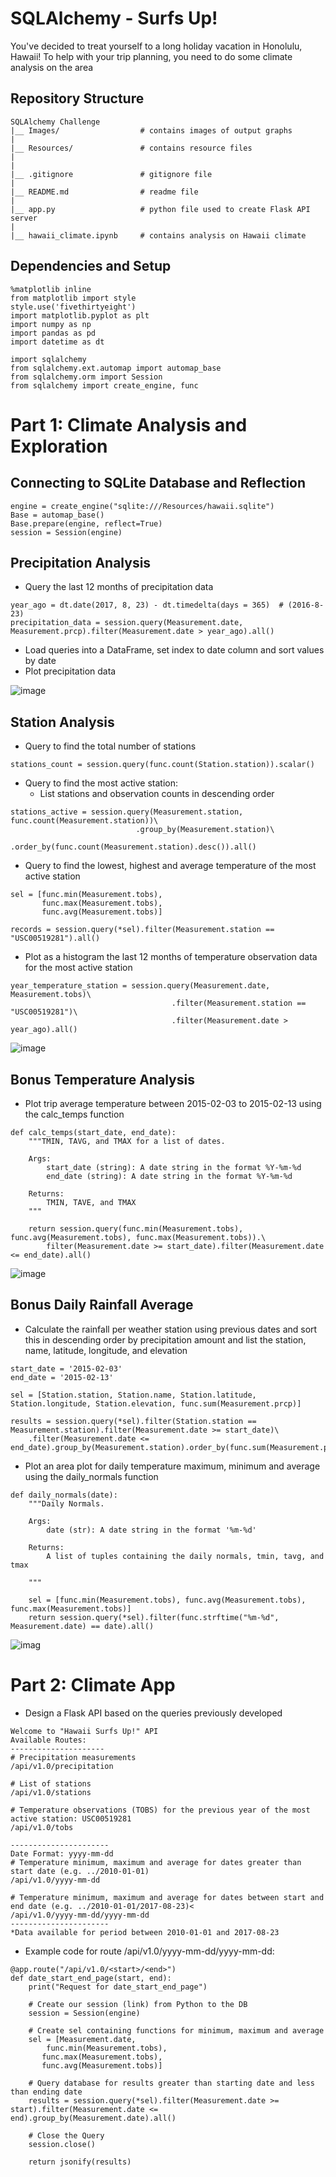 # SQLAlchemy - Surfs Up!
You've decided to treat yourself to a long holiday vacation in Honolulu, Hawaii! To help with your trip planning, you need to do some climate analysis on the area

## Repository Structure
```
SQLAlchemy Challenge
|__ Images/                  # contains images of output graphs
|
|__ Resources/               # contains resource files
|
|
|__ .gitignore               # gitignore file
|
|__ README.md                # readme file
|
|__ app.py                   # python file used to create Flask API server
|
|__ hawaii_climate.ipynb     # contains analysis on Hawaii climate
```

## Dependencies and Setup
```
%matplotlib inline
from matplotlib import style
style.use('fivethirtyeight')
import matplotlib.pyplot as plt
import numpy as np
import pandas as pd
import datetime as dt
```
```
import sqlalchemy
from sqlalchemy.ext.automap import automap_base
from sqlalchemy.orm import Session
from sqlalchemy import create_engine, func
```

# Part 1: Climate Analysis and Exploration
## Connecting to SQLite Database and Reflection
```
engine = create_engine("sqlite:///Resources/hawaii.sqlite")
Base = automap_base()
Base.prepare(engine, reflect=True)
session = Session(engine)
```

## Precipitation Analysis
- Query the last 12 months of precipitation data
```
year_ago = dt.date(2017, 8, 23) - dt.timedelta(days = 365)  # (2016-8-23)
precipitation_data = session.query(Measurement.date, Measurement.prcp).filter(Measurement.date > year_ago).all()
```
- Load queries into a DataFrame, set index to date column and sort values by date
- Plot precipitation data

![image](Images/precipitation_12_months.png)

## Station Analysis
- Query to find the total number of stations
```
stations_count = session.query(func.count(Station.station)).scalar()
```
- Query to find the most active station:
  - List stations and observation counts in descending order
```
stations_active = session.query(Measurement.station, func.count(Measurement.station))\
                            .group_by(Measurement.station)\
                            .order_by(func.count(Measurement.station).desc()).all()
```
- Query to find the lowest, highest and average temperature of the most active station
```
sel = [func.min(Measurement.tobs),
       func.max(Measurement.tobs),
       func.avg(Measurement.tobs)]
                
records = session.query(*sel).filter(Measurement.station == "USC00519281").all()
```
- Plot as a histogram the last 12 months of temperature observation data for the most active station
```
year_temperature_station = session.query(Measurement.date, Measurement.tobs)\
                                    .filter(Measurement.station == "USC00519281")\
                                    .filter(Measurement.date > year_ago).all()
```

![image](Images/station_tobs.png)

## Bonus Temperature Analysis
- Plot trip average temperature between 2015-02-03 to 2015-02-13 using the calc_temps function
```
def calc_temps(start_date, end_date):
    """TMIN, TAVG, and TMAX for a list of dates.
    
    Args:
        start_date (string): A date string in the format %Y-%m-%d
        end_date (string): A date string in the format %Y-%m-%d
        
    Returns:
        TMIN, TAVE, and TMAX
    """
    
    return session.query(func.min(Measurement.tobs), func.avg(Measurement.tobs), func.max(Measurement.tobs)).\
        filter(Measurement.date >= start_date).filter(Measurement.date <= end_date).all()
```

![image](Images/trip_avg_temp.png)

## Bonus Daily Rainfall Average
- Calculate the rainfall per weather station using previous dates and sort this in descending order by precipitation amount and list the station, name, latitude, longitude, and elevation
```
start_date = '2015-02-03'
end_date = '2015-02-13'

sel = [Station.station, Station.name, Station.latitude, Station.longitude, Station.elevation, func.sum(Measurement.prcp)]

results = session.query(*sel).filter(Station.station == Measurement.station).filter(Measurement.date >= start_date)\
    .filter(Measurement.date <= end_date).group_by(Measurement.station).order_by(func.sum(Measurement.prcp).desc()).all()
```
- Plot an area plot for daily temperature maximum, minimum and average using the daily_normals function
```
def daily_normals(date):
    """Daily Normals.
    
    Args:
        date (str): A date string in the format '%m-%d'
        
    Returns:
        A list of tuples containing the daily normals, tmin, tavg, and tmax
    
    """
    
    sel = [func.min(Measurement.tobs), func.avg(Measurement.tobs), func.max(Measurement.tobs)]
    return session.query(*sel).filter(func.strftime("%m-%d", Measurement.date) == date).all()
```

![imag](Images/daily_rainfall_average.png)

# Part 2: Climate App
- Design a Flask API based on the queries previously developed
```
Welcome to "Hawaii Surfs Up!" API
Available Routes:
---------------------
# Precipitation measurements
/api/v1.0/precipitation

# List of stations
/api/v1.0/stations

# Temperature observations (TOBS) for the previous year of the most active station: USC00519281
/api/v1.0/tobs

----------------------
Date Format: yyyy-mm-dd
# Temperature minimum, maximum and average for dates greater than start date (e.g. ../2010-01-01)
/api/v1.0/yyyy-mm-dd

# Temperature minimum, maximum and average for dates between start and end date (e.g. ../2010-01-01/2017-08-23)<
/api/v1.0/yyyy-mm-dd/yyyy-mm-dd
----------------------
*Data available for period between 2010-01-01 and 2017-08-23
```
- Example code for route /api/v1.0/yyyy-mm-dd/yyyy-mm-dd:
```
@app.route("/api/v1.0/<start>/<end>")
def date_start_end_page(start, end):
    print("Request for date_start_end_page")

    # Create our session (link) from Python to the DB
    session = Session(engine)

    # Create sel containing functions for minimum, maximum and average
    sel = [Measurement.date,
        func.min(Measurement.tobs),
       func.max(Measurement.tobs),
       func.avg(Measurement.tobs)]

    # Query database for results greater than starting date and less than ending date 
    results = session.query(*sel).filter(Measurement.date >= start).filter(Measurement.date <= end).group_by(Measurement.date).all()

    # Close the Query
    session.close()

    return jsonify(results)
```
